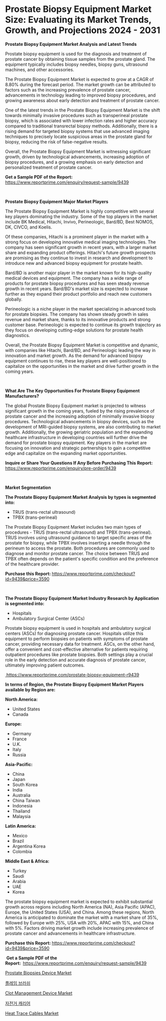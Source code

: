 <p><h1>Prostate Biopsy Equipment Market Size: Evaluating its Market Trends, Growth, and Projections 2024 - 2031</h1></p><p><strong>Prostate Biopsy Equipment Market Analysis and Latest Trends</strong></p>
<p><p>Prostate biopsy equipment is used for the diagnosis and treatment of prostate cancer by obtaining tissue samples from the prostate gland. The equipment typically includes biopsy needles, biopsy guns, ultrasound machines, and other accessories.</p><p>The Prostate Biopsy Equipment Market is expected to grow at a CAGR of 8.80% during the forecast period. The market growth can be attributed to factors such as the increasing prevalence of prostate cancer, advancements in technology leading to improved biopsy procedures, and growing awareness about early detection and treatment of prostate cancer.</p><p>One of the latest trends in the Prostate Biopsy Equipment Market is the shift towards minimally invasive procedures such as transperineal prostate biopsy, which is associated with lower infection rates and higher accuracy compared to traditional transrectal biopsy methods. Additionally, there is a rising demand for targeted biopsy systems that use advanced imaging techniques to precisely locate suspicious areas in the prostate gland for biopsy, reducing the risk of false-negative results.</p><p>Overall, the Prostate Biopsy Equipment Market is witnessing significant growth, driven by technological advancements, increasing adoption of biopsy procedures, and a growing emphasis on early detection and personalized treatment of prostate cancer.</p></p>
<p><strong>Get a Sample PDF of the Report:&nbsp;</strong> <a href="https://www.reportprime.com/enquiry/request-sample/9439">https://www.reportprime.com/enquiry/request-sample/9439</a></p>
<p>&nbsp;</p>
<p><strong>Prostate Biopsy Equipment Major Market Players</strong></p>
<p><p>The Prostate Biopsy Equipment Market is highly competitive with several key players dominating the industry. Some of the top players in the market include BK Medical, Hitachi, Invivo, Perineologic, Bard/BD, Best NOMOS, DK, CIVCO, and Koelis.</p><p>Of these companies, Hitachi is a prominent player in the market with a strong focus on developing innovative medical imaging technologies. The company has seen significant growth in recent years, with a larger market share and expanding product offerings. Hitachi's future growth prospects are promising as they continue to invest in research and development to introduce new and advanced biopsy equipment for prostate health.</p><p>Bard/BD is another major player in the market known for its high-quality medical devices and equipment. The company has a wide range of products for prostate biopsy procedures and has seen steady revenue growth in recent years. Bard/BD's market size is expected to increase further as they expand their product portfolio and reach new customers globally.</p><p>Perineologic is a niche player in the market specializing in advanced tools for prostate biopsies. The company has shown steady growth in sales revenue and market share, thanks to its innovative products and strong customer base. Perineologic is expected to continue its growth trajectory as they focus on developing cutting-edge solutions for prostate health diagnostics.</p><p>Overall, the Prostate Biopsy Equipment Market is competitive and dynamic, with companies like Hitachi, Bard/BD, and Perineologic leading the way in innovation and market growth. As the demand for advanced biopsy equipment continues to rise, these key players are well-positioned to capitalize on the opportunities in the market and drive further growth in the coming years.</p></p>
<p>&nbsp;</p>
<p><strong>What Are The Key Opportunities For Prostate Biopsy Equipment Manufacturers?</strong></p>
<p><p>The global Prostate Biopsy Equipment market is projected to witness significant growth in the coming years, fueled by the rising prevalence of prostate cancer and the increasing adoption of minimally invasive biopsy procedures. Technological advancements in biopsy devices, such as the development of MRI-guided biopsy systems, are also contributing to market growth. Additionally, the growing geriatric population and the expanding healthcare infrastructure in developing countries will further drive the demand for prostate biopsy equipment. Key players in the market are focusing on innovation and strategic partnerships to gain a competitive edge and capitalize on the expanding market opportunities.</p></p>
<p><strong>Inquire or Share Your Questions If Any Before Purchasing This Report:</strong> <a href="https://www.reportprime.com/enquiry/pre-order/9439">https://www.reportprime.com/enquiry/pre-order/9439</a></p>
<p>&nbsp;</p>
<p><strong>Market Segmentation</strong></p>
<p><strong>The Prostate Biopsy Equipment Market Analysis by types is segmented into:</strong></p>
<p><ul><li>TRUS (trans-rectal ultrasound)</li><li>TPBX (trans-perineal)</li></ul></p>
<p><p>The Prostate Biopsy Equipment Market includes two main types of procedures - TRUS (trans-rectal ultrasound) and TPBX (trans-perineal). TRUS involves using ultrasound guidance to target specific areas of the prostate for biopsy, while TPBX involves inserting a needle through the perineum to access the prostate. Both procedures are commonly used to diagnose and monitor prostate cancer. The choice between TRUS and TPBX often depends on the patient's specific condition and the preference of the healthcare provider.</p></p>
<p><strong>Purchase this Report:&nbsp;</strong><a href="https://www.reportprime.com/checkout?id=9439&price=3590">https://www.reportprime.com/checkout?id=9439&price=3590</a></p>
<p>&nbsp;</p>
<p><strong>The Prostate Biopsy Equipment Market Industry Research by Application is segmented into:</strong></p>
<p><ul><li>Hospitals</li><li>Ambulatory Surgical Center (ASCs)</li></ul></p>
<p><p>Prostate biopsy equipment is used in hospitals and ambulatory surgical centers (ASCs) for diagnosing prostate cancer. Hospitals utilize this equipment to perform biopsies on patients with symptoms of prostate cancer, providing necessary data for treatment. ASCs, on the other hand, offer a convenient and cost-effective alternative for patients requiring outpatient procedures like prostate biopsies. Both settings play a crucial role in the early detection and accurate diagnosis of prostate cancer, ultimately improving patient outcomes.</p></p>
<p><a href="https://www.reportprime.com/prostate-biopsy-equipment-r9439">&nbsp;https://www.reportprime.com/prostate-biopsy-equipment-r9439</a></p>
<p><strong>In terms of Region, the Prostate Biopsy Equipment Market Players available by Region are:</strong></p>
<p>
    <p> <strong> North America: </strong>
        <ul>
            <li>United States</li>
            <li>Canada</li>
        </ul>
        </p> 
    <p> <strong> Europe: </strong>
        <ul>
            <li>Germany</li>
            <li>France</li>
            <li>U.K.</li>
            <li>Italy</li>
            <li>Russia</li>
        </ul>
        </p> 
    <p> <strong> Asia-Pacific: </strong>
        <ul>
            <li>China</li>
            <li>Japan</li>
            <li>South Korea</li>
            <li>India</li>
            <li>Australia</li>
            <li>China Taiwan</li>
            <li>Indonesia</li>
            <li>Thailand</li>
            <li>Malaysia</li>
        </ul>
        </p> 
    <p> <strong> Latin America: </strong>
        <ul>
            <li>Mexico</li>
            <li>Brazil</li>
            <li>Argentina Korea</li>
            <li>Colombia</li>
        </ul>
        </p> 
    <p> <strong> Middle East & Africa: </strong>
        <ul>
            <li>Turkey</li>
            <li>Saudi</li>
            <li>Arabia</li>
            <li>UAE</li>
            <li>Korea</li>
        </ul>
    </p>
    </p>
<p><p>The prostate biopsy equipment market is expected to exhibit substantial growth across regions including North America (NA), Asia Pacific (APAC), Europe, the United States (USA), and China. Among these regions, North America is anticipated to dominate the market with a market share of 35%, followed by Europe with 25%, USA with 20%, APAC with 15%, and China with 5%. Factors driving market growth include increasing prevalence of prostate cancer and advancements in healthcare infrastructure.</p></p>
<p><strong>Purchase this Report: </strong><a href="https://www.reportprime.com/checkout?id=9439&price=3590">https://www.reportprime.com/checkout?id=9439&price=3590</a></p>
<p>&nbsp;<strong>Get a Sample PDF of the Report:&nbsp;&nbsp;</strong><a href="https://www.reportprime.com/enquiry/request-sample/9439">https://www.reportprime.com/enquiry/request-sample/9439</a></p>
<p><strong></strong></p>
<p><p><a href="https://github.com/nicholepatriciadoylenwnrjr0/Market-Research-Report-List-2/blob/main/prostate-biopsies-device-market.md">Prostate Biopsies Device Market</a></p><p><a href="https://medium.com/@jenniferstanley2022/%ED%99%94%EC%97%BC-%EB%B8%8C%EB%9F%AC%EC%8B%9C-%EC%8B%9C%EC%9E%A5%EC%9D%80-%EC%8B%9C%EC%9E%A5-%EC%A0%90%EC%9C%A0%EC%9C%A8-%ED%81%AC%EA%B8%B0-%EB%B0%8F-2031%EB%85%84%EA%B9%8C%EC%A7%80-%EC%98%88%EC%83%81%EB%90%98%EB%8A%94-%EC%98%88%EC%B8%A1%EC%97%90-%EC%A4%91%EC%A0%90%EC%9D%84-%EB%91%90%EA%B3%A0-%EC%9E%88%EC%8A%B5%EB%8B%88%EB%8B%A4-ed2971d45f0b">플레임 브러쉬</a></p><p><a href="https://github.com/gamblestampleyjenny50m5sl6/Market-Research-Report-List-2/blob/main/clot-management-device-market.md">Clot Management Device Market</a></p><p><a href="https://github.com/FelipeGrrady654556/Market-Research-Report-List-1/blob/main/970216621401.md">자전거 캐리어</a></p><p><a href="https://issuu.com/reportprime-2/docs/heat-trace-cables-market-size-2030.pptx">Heat Trace Cables Market</a></p></p>